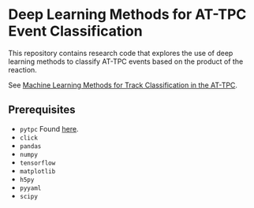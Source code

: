 [1]: https://arxiv.org/abs/1810.10350
[2]: https://github.com/ATTPC/pytpc

# Deep Learning Methods for AT-TPC Event Classification

This repository contains research code that explores the use of deep learning methods to classify AT-TPC events
based on the product of the reaction.

See [Machine Learning Methods for Track Classification in the AT-TPC][1].

## Prerequisites

* `pytpc` Found [here][2].
* `click`
* `pandas`
* `numpy`
* `tensorflow`
* `matplotlib`
* `h5py`
* `pyyaml`
* `scipy`